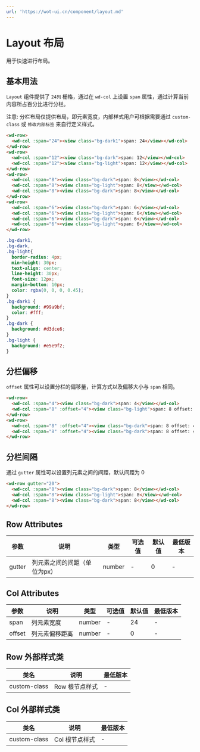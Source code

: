 ```yaml
---
url: 'https://wot-ui.cn/component/layout.md'
---
```

# Layout 布局

用于快速进行布局。

## 基本用法

`Layout` 组件提供了 `24列` 栅格，通过在 `wd-col` 上设置 `span` 属性，通过计算当前内容所占百分比进行分栏。

注意: 分栏布局仅提供布局，即元素宽度，内部样式用户可根据需要通过 `custom-class` 或 `修改内部标签` 来自行定义样式。

```html
<wd-row>
  <wd-col :span="24"><view class="bg-dark1">span: 24</view></wd-col>
</wd-row>
<wd-row>
  <wd-col :span="12"><view class="bg-dark">span: 12</view></wd-col>
  <wd-col :span="12"><view class="bg-light">span: 12</view></wd-col>
</wd-row>
<wd-row>
  <wd-col :span="8"><view class="bg-dark">span: 8</view></wd-col>
  <wd-col :span="8"><view class="bg-light">span: 8</view></wd-col>
  <wd-col :span="8"><view class="bg-dark">span: 8</view></wd-col>
</wd-row>
<wd-row>
  <wd-col :span="6"><view class="bg-dark">span: 6</view></wd-col>
  <wd-col :span="6"><view class="bg-light">span: 6</view></wd-col>
  <wd-col :span="6"><view class="bg-dark">span: 6</view></wd-col>
  <wd-col :span="6"><view class="bg-light">span: 6</view></wd-col>
</wd-row>
```

```scss
.bg-dark1,
.bg-dark,
.bg-light{
  border-radius: 4px;
  min-height: 30px;
  text-align: center;
  line-height: 30px;
  font-size: 12px;
  margin-bottom: 10px;
  color: rgba(0, 0, 0, 0.45);
}
.bg-dark1 {
  background: #99a9bf;
  color: #fff;
}
.bg-dark {
  background: #d3dce6;
}
.bg-light {
  background: #e5e9f2;
}
```

## 分栏偏移

`offset` 属性可以设置分栏的偏移量，计算方式以及偏移大小与 `span` 相同。

```html
<wd-row>
  <wd-col :span="4"><view class="bg-dark">span: 4</view></wd-col>
  <wd-col :span="8" :offset="4"><view class="bg-light">span: 8 offset: 4</view></wd-col>
</wd-row>
<wd-row>
  <wd-col :span="8" :offset="4"><view class="bg-dark">span: 8 offset: 4</view></wd-col>
  <wd-col :span="8" :offset="4"><view class="bg-dark">span: 8 offset: 4</view></wd-col>
</wd-row>
```

## 分栏间隔

通过 `gutter` 属性可以设置列元素之间的间距，默认间距为 0

```html
<wd-row gutter="20">
  <wd-col :span="8"><view class="bg-dark">span: 8</view></wd-col>
  <wd-col :span="8"><view class="bg-light">span: 8</view></wd-col>
  <wd-col :span="8"><view class="bg-dark">span: 8</view></wd-col>
</wd-row>
```

## Row Attributes

| 参数 | 说明 | 类型 | 可选值 | 默认值 | 最低版本 |
|-----|------|-----|-------|-------|--------|
| gutter | 列元素之间的间距（单位为px） | number | - | 0 | - |

## Col Attributes

| 参数 | 说明 | 类型 | 可选值 | 默认值 | 最低版本 |
|-----|------|-----|-------|-------|---------|
| span | 列元素宽度 | number | - | 24 | - |
| offset | 列元素偏移距离 | number | - | 0 | - |

## Row 外部样式类

| 类名 | 说明 | 最低版本 |
|-----|------|--------|
| custom-class | Row 根节点样式 | - |

## Col 外部样式类

| 类名 | 说明 | 最低版本 |
|-----|------|--------|
| custom-class | Col 根节点样式 | - |
